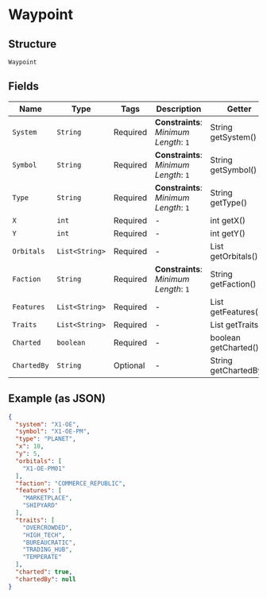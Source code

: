 
# Waypoint

## Structure

`Waypoint`

## Fields

| Name | Type | Tags | Description | Getter | Setter |
|  --- | --- | --- | --- | --- | --- |
| `System` | `String` | Required | **Constraints**: *Minimum Length*: `1` | String getSystem() | setSystem(String system) |
| `Symbol` | `String` | Required | **Constraints**: *Minimum Length*: `1` | String getSymbol() | setSymbol(String symbol) |
| `Type` | `String` | Required | **Constraints**: *Minimum Length*: `1` | String getType() | setType(String type) |
| `X` | `int` | Required | - | int getX() | setX(int x) |
| `Y` | `int` | Required | - | int getY() | setY(int y) |
| `Orbitals` | `List<String>` | Required | - | List<String> getOrbitals() | setOrbitals(List<String> orbitals) |
| `Faction` | `String` | Required | **Constraints**: *Minimum Length*: `1` | String getFaction() | setFaction(String faction) |
| `Features` | `List<String>` | Required | - | List<String> getFeatures() | setFeatures(List<String> features) |
| `Traits` | `List<String>` | Required | - | List<String> getTraits() | setTraits(List<String> traits) |
| `Charted` | `boolean` | Required | - | boolean getCharted() | setCharted(boolean charted) |
| `ChartedBy` | `String` | Optional | - | String getChartedBy() | setChartedBy(String chartedBy) |

## Example (as JSON)

```json
{
  "system": "X1-OE",
  "symbol": "X1-OE-PM",
  "type": "PLANET",
  "x": 10,
  "y": 5,
  "orbitals": [
    "X1-OE-PM01"
  ],
  "faction": "COMMERCE_REPUBLIC",
  "features": [
    "MARKETPLACE",
    "SHIPYARD"
  ],
  "traits": [
    "OVERCROWDED",
    "HIGH_TECH",
    "BUREAUCRATIC",
    "TRADING_HUB",
    "TEMPERATE"
  ],
  "charted": true,
  "chartedBy": null
}
```

